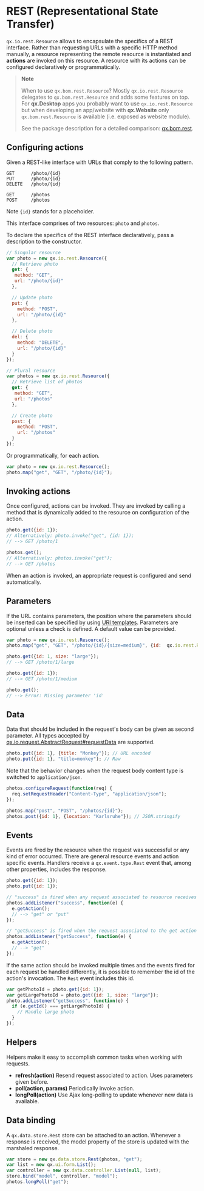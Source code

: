 # REST (Representational State Transfer)

`qx.io.rest.Resource` allows to encapsulate the specifics of a REST
interface. Rather than requesting URLs with a specific HTTP method
manually, a resource representing the remote resource is instantiated
and **actions** are invoked on this resource. A resource with
its actions can be configured declaratively or programmatically.

> **Note**
>
> When to use `qx.bom.rest.Resource`? Mostly `qx.io.rest.Resource` delegates to 
>`qx.bom.rest.Resource` and adds some features on top. For **qx.Desktop** apps 
> you probably want to use `qx.io.rest.Resource` but when developing an app/website 
> with **qx.Website** only `qx.bom.rest.Resource` is available (i.e. exposed as 
> website module).
>
> See the package description for a detailed comparison: 
> [qx.bom.rest](apps://apiviewer/#qx.bom.rest).

Configuring actions
-------------------

Given a REST-like interface with URLs that comply to the following pattern.

```
GET      /photo/{id}
PUT      /photo/{id}
DELETE   /photo/{id}

GET      /photos
POST     /photos
```

Note `{id}` stands for a placeholder.

This interface comprises of two resources: `photo` and `photos`.

To declare the specifics of the REST interface
declaratively, pass a description to the constructor.

```javascript
// Singular resource
var photo = new qx.io.rest.Resource({
  // Retrieve photo
  get: {
   method: "GET",
   url: "/photo/{id}"
  },

  // Update photo
  put: {
    method: "POST",
    url: "/photo/{id}"
  },

  // Delete photo
  del: {
    method: "DELETE",
    url: "/photo/{id}"
  }
});

// Plural resource
var photos = new qx.io.rest.Resource({
  // Retrieve list of photos
  get: {
   method: "GET",
   url: "/photos"
  },

  // Create photo
  post: {
    method: "POST",
    url: "/photos"
  }
});
```

Or programmatically, for each action.

```javascript
var photo = new qx.io.rest.Resource();
photo.map("get", "GET", "/photo/{id}");
```

## Invoking actions

Once configured, actions can be invoked. They are invoked by calling a method
that is dynamically added to the resource on configuration of the action.

```javascript
photo.get({id: 1});
// Alternatively: photo.invoke("get", {id: 1});
// --> GET /photo/1

photos.get();
// Alternatively: photos.invoke("get");
// --> GET /photos
```

When an action is invoked, an appropriate request is configured and send automatically.

## Parameters

If the URL contains parameters, the position where the
parameters should be inserted can be specified by using [URI
templates](http://tools.ietf.org/html/draft-gregorio-uritemplate-07). Parameters
are optional unless a check is defined. A default value can be provided.

```javascript
var photo = new qx.io.rest.Resource();
photo.map("get", "GET", "/photo/{id}/{size=medium}", {id:  qx.io.rest.Resource.REQUIRED});

photo.get({id: 1, size: "large"});
// --> GET /photo/1/large

photo.get({id: 1});
// --> GET /photo/1/medium

photo.get();
// --> Error: Missing parameter 'id'
```

## Data

Data that should be included in the request's body can
be given as second parameter. All types accepted by
[qx.io.request.AbstractRequest\#requestData](apps://apiviewer/#qx.io.request.AbstractRequest~requestData)
are supported.

```javascript
photo.put({id: 1}, {title: "Monkey"}); // URL encoded
photo.put({id: 1}, "title=monkey"); // Raw
```

Note that the behavior changes when the request body
content type is switched to `application/json`.

```javascript
photos.configureRequest(function(req) {
  req.setRequestHeader("Content-Type", "application/json");
});

photos.map("post", "POST", "/photos/{id}");
photos.post({id: 1}, {location: "Karlsruhe"}); // JSON.stringify
```

## Events


Events are fired by the resource when the request was successful
or any kind of error occurred. There are general resource events
and action specific events. Handlers receive a `qx.event.type.Rest`
event that, among other properties, includes the response.

```javascript
photo.get({id: 1});
photo.put({id: 1});

// "success" is fired when any request associated to resource receives a response
photos.addListener("success", function(e) {
  e.getAction();
  // --> "get" or "put"
});

// "getSuccess" is fired when the request associated to the get action receives a response
photos.addListener("getSuccess", function(e) {
  e.getAction();
  // --> "get"
});
```

If the same action should be invoked multiple times and the events fired
for each request be handled differently, it is possible to remember
the id of the action's invocation. The `Rest` event includes this id.

```javascript
var getPhotoId = photo.get({id: 1});
var getLargePhotoId = photo.get({id: 1, size: "large"});
photo.addListener("getSuccess", function(e) {
  if (e.getId() === getLargePhotoId) {
    // Handle large photo
  }
});
```

## Helpers

Helpers make it easy to accomplish common tasks when working with requests.

-   **refresh(action)** Resend request associated to action. Uses parameters given before.
-   **poll(action, params)** Periodically invoke action.
-   **longPoll(action)** Use Ajax long-polling to update whenever new data is available.

## Data binding

A `qx.data.store.Rest` store can be attached to an action. Whenever a response 
is received, the model property of the store is updated with the marshaled response.

```javascript
var store = new qx.data.store.Rest(photos, "get");
var list = new qx.ui.form.List();
var controller = new qx.data.controller.List(null, list);
store.bind("model", controller, "model");
photos.longPoll("get");
```

